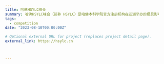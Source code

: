 ```yaml
---
title: 哈佛HSYLC峰会
summary: 哈佛HSYLC峰会（简称 HSYLC）是哈佛本科学院官方注册机构在亚洲举办的极具影响力的青年国际学术交流项目。
tags:
  - competition
date: "2023-08-10T00:00:00Z"

# Optional external URL for project (replaces project detail page).
external_link: https://hsylc.cn



---
```

